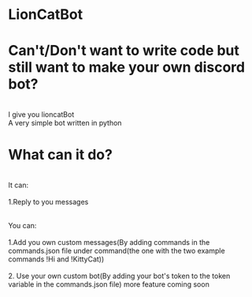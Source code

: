 # LionCatBot

# Can't/Don't want to write code but still want to make your own discord bot?
<br>I give you lioncatBot</br>
A very simple bot written in python

# What can it do?
<br>It can:</br>
<br>1.Reply to you messages</br>

<br>You can:</br>
<br>1.Add you own custom messages(By adding commands in the commands.json file under command(the one with the two example commands !Hi and !KittyCat))</br>
<br>2. Use your own custom bot(By adding your bot's token to the token variable in the commands.json file)
more feature coming soon</br>

